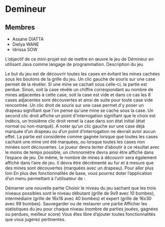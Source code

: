 # Demineur
## Membres
* Assane DIATTA
* Dielya WANE
* Idrissa SOW

L’objectif de ce mini-projet est de mettre en œuvre le jeu de Démineur en utilisant Java comme langage de programmation. Description du jeu

Le but du jeu est de découvrir toutes les cases en évitant les mines cachées sous les boutons de la grille du jeu. Un clic gauche de souris sur une case permet de la révéler. Si une mine se cachait sous celle-ci, la partie est perdue. Sinon, soit la case révèle un chiffre correspondant au nombre de mines adjacentes à cette case, soit la case est vide et dans ce cas les 8 cases adjacentes sont découvertes et ainsi de suite pour toute case vide rencontrée. Un clic droit de souris sur une case permet d'y poser un drapeau signifiant que l'on pense qu'une mine se cache sous la case. Un second clic droit affiche un point d'interrogation signifiant que le choix est indécis, un troisième clic droit remet la case dans son état initial (état normal ou non-marqué). A noter qu’un clic gauche sur une case déjà marquée d’un drapeau ou d’un point d’interrogation ne devrait avoir aucun effet. La partie est considérée comme gagnée lorsque que toutes les cases cachant une mine ont été marquées, ou lorsque toutes les cases non minées sont découvertes. Le joueur devra tenter d’aboutir à ce résultat avec le moins de temps possible, un chronomètre devra ainsi être affiché dans l’espace de jeu. De même, le nombre de mines à découvrir sera également affiché dans l’aire de jeu. Il devra être décrémenté au fur et à mesure que des mines sont découvertes (marquées avec un drapeau). Pour aller plus loin En plus des fonctionnalités de base, vous pourrez doter l’application d’un menu permettant à l’utilisateur de :

Démarrer une nouvelle partie
Choisir le niveau du jeu sachant que les trois niveaux possibles sont le niveau débutant (grille de 9x9 avec 10 bombes), intermédiaire (grille de 16x16 avec 40 bombes) et expert (grille de 16x30 avec 99 bombes).
Sauvegarder ou de restaurer une partie
Afficher les statistiques du jeu pour chaque niveau (nombre de parties jouées, gagnées ou perdues, meilleur score) Vous êtes libre d’ajouter toutes fonctionnalités que vous jugerez pertinentes.
